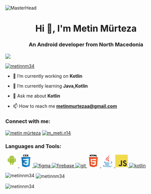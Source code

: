 ![MasterHead](https://camo.githubusercontent.com/d6b5d2eaa8aa3917c5a1a1f47af3658d1ca088a46b460ac1c61eb43a4753e199/68747470733a2f2f656d74657269612e636f6d2f68732d66732f68756266732f656d74657269615f696d616765732f686f6d652f416e64726f69642d686561642d7573652d63617365732e776562703f77696474683d383030266865696768743d343837266e616d653d416e64726f69642d686561642d7573652d63617365732e77656270)
<h1 align="center">Hi 👋, I'm Metin Mürteza</h1>
<h3 align="center">An Android developer from North Macedonia</h3>

<a href="https://hits.seeyoufarm.com"><img src="https://hits.seeyoufarm.com/api/count/incr/badge.svg?url=https%3A%2F%2Fgithub.com%2Fgjbae1212%2Fhit-counter&count_bg=%23CF1010&title_bg=%23E8EF03&icon=mercedes.svg&icon_color=%23010101&title=Metin&edge_flat=false"   align="center"/></a>



<p align="left"> <a href="https://github.com/ryo-ma/github-profile-trophy"><img src="https://github-profile-trophy.vercel.app/?username=metinnm34" alt="metinnm34" /></a> </p>

- 🔭 I’m currently working on **Kotlin**

- 🌱 I’m currently learning **Java,Kotlin**

- 💬 Ask me about **Kotlin**

- 📫 How to reach me **metinmurtezaa@gmail.com**

<h3 align="left">Connect with me:</h3>
<p align="left">
<a href="https://fb.com/metin mürteza" target="blank"><img align="center" src="https://raw.githubusercontent.com/rahuldkjain/github-profile-readme-generator/master/src/images/icons/Social/facebook.svg" alt="metin mürteza" height="30" width="40" /></a>
<a href="https://instagram.com/m_meti.n14" target="blank"><img align="center" src="https://raw.githubusercontent.com/rahuldkjain/github-profile-readme-generator/master/src/images/icons/Social/instagram.svg" alt="m_meti.n14" height="30" width="40" /></a>
</p>

<h3 align="left">Languages and Tools:</h3>
<p align="left"> <a href="https://developer.android.com" target="_blank" rel="noreferrer"> <img src="https://raw.githubusercontent.com/devicons/devicon/master/icons/android/android-original-wordmark.svg" alt="android" width="40" height="40"/> </a> <a href="https://www.w3schools.com/css/" target="_blank" rel="noreferrer"> <img src="https://raw.githubusercontent.com/devicons/devicon/master/icons/css3/css3-original-wordmark.svg" alt="css3" width="40" height="40"/> </a> <a href="https://www.figma.com/" target="_blank" rel="noreferrer"> <img src="https://www.vectorlogo.zone/logos/figma/figma-icon.svg" alt="figma" width="40" height="40"/> </a> <a href="https://firebase.google.com/" target="_blank" rel="noreferrer"> <img src="https://www.vectorlogo.zone/logos/firebase/firebase-icon.svg" alt="firebase" width="40" height="40"/> </a> <a href="https://git-scm.com/" target="_blank" rel="noreferrer"> <img src="https://www.vectorlogo.zone/logos/git-scm/git-scm-icon.svg" alt="git" width="40" height="40"/> </a> <a href="https://www.w3.org/html/" target="_blank" rel="noreferrer"> <img src="https://raw.githubusercontent.com/devicons/devicon/master/icons/html5/html5-original-wordmark.svg" alt="html5" width="40" height="40"/> </a> <a href="https://www.java.com" target="_blank" rel="noreferrer"> <img src="https://raw.githubusercontent.com/devicons/devicon/master/icons/java/java-original.svg" alt="java" width="40" height="40"/> </a> <a href="https://developer.mozilla.org/en-US/docs/Web/JavaScript" target="_blank" rel="noreferrer"> <img src="https://raw.githubusercontent.com/devicons/devicon/master/icons/javascript/javascript-original.svg" alt="javascript" width="40" height="40"/> </a> <a href="https://kotlinlang.org" target="_blank" rel="noreferrer"> <img src="https://www.vectorlogo.zone/logos/kotlinlang/kotlinlang-icon.svg" alt="kotlin" width="40" height="40"/> </a> </p>

<p><img align="left" src="https://github-readme-stats.vercel.app/api/top-langs?username=metinnm34&show_icons=true&locale=en&layout=compact" alt="metinnm34" /></p>

<p>&nbsp;<img align="center" src="https://github-readme-stats.vercel.app/api?username=metinnm34&show_icons=true&locale=en" alt="metinnm34" /></p>

<p><img align="center" src="https://github-readme-streak-stats.herokuapp.com/?user=metinnm34&" alt="metinnm34" /></p>









